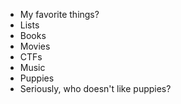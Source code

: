 * My favorite things?
* Lists
* Books
* Movies
* CTFs
* Music
* Puppies
* Seriously, who doesn't like puppies?
